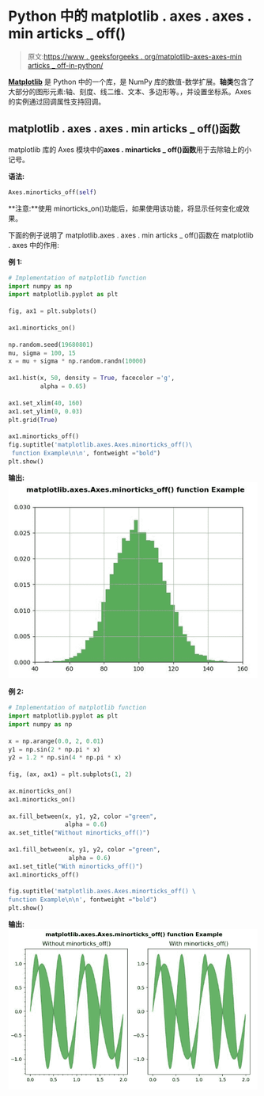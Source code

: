 # Python 中的 matplotlib . axes . axes . min articks _ off()

> 原文:[https://www . geeksforgeeks . org/matplotlib-axes-axes-min articks _ off-in-python/](https://www.geeksforgeeks.org/matplotlib-axes-axes-minorticks_off-in-python/)

**[Matplotlib](https://www.geeksforgeeks.org/python-introduction-matplotlib/)** 是 Python 中的一个库，是 NumPy 库的数值-数学扩展。**轴类**包含了大部分的图形元素:轴、刻度、线二维、文本、多边形等。，并设置坐标系。Axes 的实例通过回调属性支持回调。

## matplotlib . axes . axes . min articks _ off()函数

matplotlib 库的 Axes 模块中的**axes . minarticks _ off()函数**用于去除轴上的小记号。

**语法:**

```py
Axes.minorticks_off(self)

```

**注意:**使用 minorticks_on()功能后，如果使用该功能，将显示任何变化或效果。

下面的例子说明了 matplotlib.axes . axes . min articks _ off()函数在 matplotlib . axes 中的作用:

**例 1:**

```py
# Implementation of matplotlib function
import numpy as np
import matplotlib.pyplot as plt

fig, ax1 = plt.subplots()

ax1.minorticks_on()

np.random.seed(19680801)
mu, sigma = 100, 15
x = mu + sigma * np.random.randn(10000)

ax1.hist(x, 50, density = True, facecolor ='g',
         alpha = 0.65)

ax1.set_xlim(40, 160)
ax1.set_ylim(0, 0.03)
plt.grid(True)

ax1.minorticks_off()
fig.suptitle('matplotlib.axes.Axes.minorticks_off()\
 function Example\n\n', fontweight ="bold")
plt.show()
```

**输出:**
![](img/3f89f982e903c67b02838f20d29e7d4a.png)

**例 2:**

```py
# Implementation of matplotlib function
import matplotlib.pyplot as plt
import numpy as np

x = np.arange(0.0, 2, 0.01)
y1 = np.sin(2 * np.pi * x)
y2 = 1.2 * np.sin(4 * np.pi * x)

fig, (ax, ax1) = plt.subplots(1, 2)

ax.minorticks_on()
ax1.minorticks_on()

ax.fill_between(x, y1, y2, color ="green", 
                alpha = 0.6)
ax.set_title("Without minorticks_off()")

ax1.fill_between(x, y1, y2, color ="green",
                 alpha = 0.6)
ax1.set_title("With minorticks_off()")
ax1.minorticks_off()

fig.suptitle('matplotlib.axes.Axes.minorticks_off() \
function Example\n\n', fontweight ="bold")
plt.show()
```

**输出:**
![](img/4fe61f7bb82bb3dea8e35f17df4f133e.png)